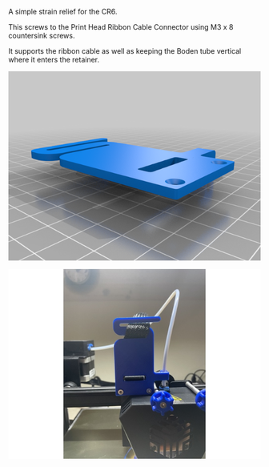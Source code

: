 A simple strain relief for the CR6.

This screws to the Print Head Ribbon Cable Connector using M3 x 8 countersink screws.

It supports the ribbon cable as well as keeping the Boden tube vertical where it enters the retainer.

![alt text](cable_bowden_support.png)

![alt text](cable_bowden_support.jpg)